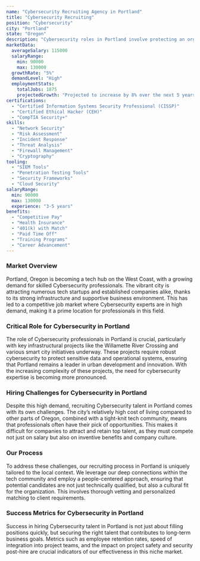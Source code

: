 ```yaml
---
name: "Cybersecurity Recruiting Agency in Portland"
title: "Cybersecurity Recruiting"
position: "Cybersecurity"
city: "Portland"
state: "Oregon"
description: "Cybersecurity roles in Portland involve protecting an organization's information and networks from cyber threats using various strategies and tools."
marketData:
  averageSalary: 115000
  salaryRange:
    min: 90000
    max: 130000
  growthRate: "5%"
  demandLevel: "High"
  employmentStats:
    totalJobs: 1875
    projectedGrowth: "Projected to increase by 8% over the next 5 years"
certifications:
  - "Certified Information Systems Security Professional (CISSP)"
  - "Certified Ethical Hacker (CEH)"
  - "CompTIA Security+"
skills:
  - "Network Security"
  - "Risk Assessment"
  - "Incident Response"
  - "Threat Analysis"
  - "Firewall Management"
  - "Cryptography"
tooling:
  - "SIEM Tools"
  - "Penetration Testing Tools"
  - "Security Frameworks"
  - "Cloud Security"
salaryRange:
  min: 90000
  max: 130000
  experience: "3-5 years"
benefits:
  - "Competitive Pay"
  - "Health Insurance"
  - "401(k) with Match"
  - "Paid Time Off"
  - "Training Programs"
  - "Career Advancement"
---
```


### Market Overview
Portland, Oregon is becoming a tech hub on the West Coast, with a growing demand for skilled Cybersecurity professionals. The vibrant city is attracting numerous tech startups and established companies alike, thanks to its strong infrastructure and supportive business environment. This has led to a competitive job market where Cybersecurity experts are in high demand, making it a prime location for professionals in this field.

### Critical Role for Cybersecurity in Portland
The role of Cybersecurity professionals in Portland is crucial, particularly with key infrastructural projects like the Willamette River Crossing and various smart city initiatives underway. These projects require robust cybersecurity to protect sensitive data and operational systems, ensuring that Portland remains a leader in urban development and innovation. With the increasing complexity of these projects, the need for cybersecurity expertise is becoming more pronounced.

### Hiring Challenges for Cybersecurity in Portland
Despite this high demand, recruiting Cybersecurity talent in Portland comes with its own challenges. The city’s relatively high cost of living compared to other parts of Oregon, combined with a tight-knit tech community, means that professionals often have their pick of opportunities. This makes it difficult for companies to attract and retain top talent, as they must compete not just on salary but also on inventive benefits and company culture.

### Our Process
To address these challenges, our recruiting process in Portland is uniquely tailored to the local context. We leverage our deep connections within the tech community and employ a people-centered approach, ensuring that potential candidates are not just technically qualified, but also a cultural fit for the organization. This involves thorough vetting and personalized matching to client requirements.

### Success Metrics for Cybersecurity in Portland
Success in hiring Cybersecurity talent in Portland is not just about filling positions quickly, but securing the right talent that contributes to long-term business goals. Metrics such as employee retention rates, speed of integration into project teams, and the impact on project safety and security post-hire are crucial indicators of our effectiveness in this niche market.
